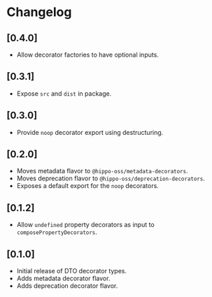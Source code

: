 # Changelog

## [0.4.0]

 - Allow decorator factories to have optional inputs.

## [0.3.1]

 - Expose `src` and `dist` in package.

## [0.3.0]

 - Provide `noop` decorator export using destructuring.

## [0.2.0]

 - Moves metadata flavor to `@hippo-oss/metadata-decorators`.
 - Moves deprecation flavor to `@hippo-oss/deprecation-decorators`.
 - Exposes a default export for the `noop` decorators.

## [0.1.2]

 - Allow `undefined` property decorators as input to `composePropertyDecorators`.

## [0.1.0]

 - Initial release of DTO decorator types.
 - Adds metadata decorator flavor.
 - Adds deprecation decorator flavor.

